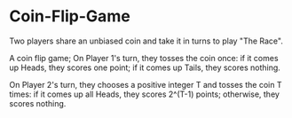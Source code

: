 # Coin-Flip-Game
Two players share an unbiased coin and take it in turns to play "The Race".

A coin flip game; On Player 1's turn, they tosses the coin once: if it comes up Heads, they scores one point; if it comes up Tails, they scores nothing.

On Player 2's turn, they chooses a positive integer T and tosses the coin T times: if it comes up all Heads, they scores 2^(T-1) points; otherwise, they scores nothing.
